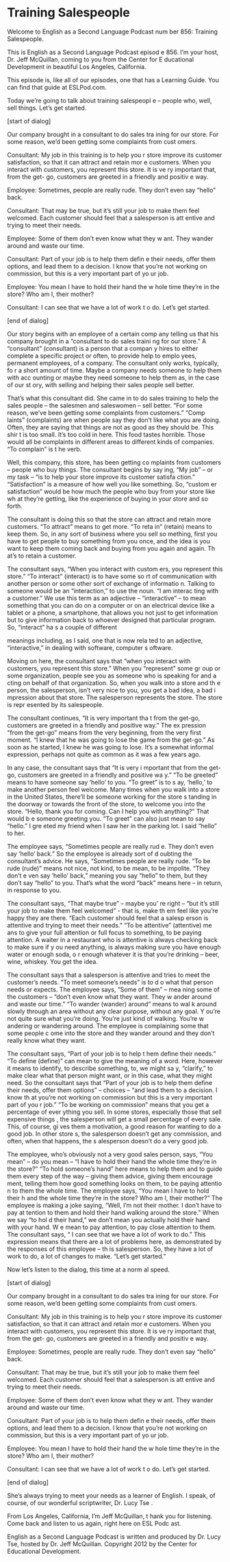 # Training Salespeople

Welcome to English as a Second Language Podcast num ber 856: Training Salespeople. 

This is English as a Second Language Podcast episod e 856. I’m your host, Dr. Jeff McQuillan, coming to you from the Center for E ducational Development in beautiful Los Angeles, California.  

This episode is, like all of our episodes, one that  has a Learning Guide. You can find that guide at ESLPod.com.  

Today we’re going to talk about training salespeopl e – people who, well, sell things. Let’s get started. 

[start of dialog] 

Our company brought in a consultant to do sales tra ining for our store.  For some reason, we’d been getting some complaints from cust omers. 

Consultant:  My job in this training is to help you r store improve its customer satisfaction, so that it can attract and retain mor e customers.  When you interact with customers, you represent this store.  It is ve ry important that, from the get- go, customers are greeted in a friendly and positiv e way. 

Employee:  Sometimes, people are really rude.  They  don’t even say “hello” back. 

Consultant:  That may be true, but it’s still your job to make them feel welcomed. Each customer should feel that a salesperson is att entive and trying to meet their needs. 

Employee:  Some of them don’t even know what they w ant.  They wander around and waste our time. 

Consultant:  Part of your job is to help them defin e their needs, offer them options, and lead them to a decision.  I know that you’re not working on commission, but this is a very important part of yo ur job. 

Employee:  You mean I have to hold their hand the w hole time they’re in the store?  Who am I, their mother? 

Consultant:  I can see that we have a lot of work t o do.  Let’s get started. 

[end of dialog] 

Our story begins with an employee of a certain comp any telling us that his company brought in a “consultant to do sales traini ng for our store.” A “consultant” (consultant) is a person that a compan y hires to either complete a specific project or often, to provide help to emplo yees, permanent employees, of a company. The consultant only works, typically, fo r a short amount of time. Maybe a company needs someone to help them with acc ounting or maybe they need someone to help them as, in the case of our st ory, with selling and helping their sales people sell better.  

That’s what this consultant did. She came in to do sales training to help the sales people – the salesmen and saleswomen – sell better.  “For some reason, we’ve been getting some complaints from customers.” “Comp laints” (complaints) are when people say they don’t like what you are doing.  Often, they are saying that things are not as good as they should be. This shir t is too small. It’s too cold in here. This food tastes horrible. Those would all be  complaints in different areas to different kinds of companies. “To complain” is t he verb.  

Well, this company, this store, has been getting co mplaints from customers – people who buy things. The consultant begins by say ing, “My job” – or my task – “is to help your store improve its customer satisfa ction.” “Satisfaction” is a measure of how well you like something. So, “custom er satisfaction” would be how much the people who buy from your store like wh at they’re getting, like the experience of buying in your store and so forth. 

The consultant is doing this so that the store can attract and retain more customers. “To attract” means to get more. “To reta in” (retain) means to keep them. So, in any sort of business where you sell so mething, first you have to get people to buy something from you once, and the idea  is you want to keep them coming back and buying from you again and again. Th at’s to retain a customer.  

The consultant says, “When you interact with custom ers, you represent this store.” “To interact” (interact) is to have some so rt of communication with another person or some other sort of exchange of informatio n. Talking to someone would be an “interaction,” to use the noun. “I am interac ting with a customer.” We use this term as an adjective – “interactive” – to mean  something that you can do on a computer or on an electrical device like a tablet  or a phone, a smartphone, that allows you not just to get information but to give information back to whoever designed that particular program. So, “interact” ha s a couple of different  

meanings including, as I said, one that is now rela ted to an adjective, “interactive,” in dealing with software, computer s oftware. 

Moving on here, the consultant says that “when you interact with customers, you represent this store.” When you “represent” some gr oup or some organization, people see you as someone who is speaking for and a cting on behalf of that organization. So, when you walk into a store and th e person, the salesperson, isn’t very nice to you, you get a bad idea, a bad i mpression about that store. The salesperson represents the store. The store is repr esented by its salespeople.  

The consultant continues, “It is very important tha t from the get-go, customers are greeted in a friendly and positive way.” The ex pression “from the get-go” means from the very beginning, from the very first moment. “I knew that he was going to lose the game from the get-go.” As soon as  he started, I knew he was going to lose. It’s a somewhat informal expression,  perhaps not quite as common as it was a few years ago.  

In any case, the consultant says that “It is very i mportant that from the get-go, customers are greeted in a friendly and positive wa y.” “To be greeted” means to have someone say ‘hello’ to you. “To greet” is to s ay, ‘hello,’ to make another person feel welcome. Many times when you walk into a store in the United States, there’ll be someone working for the store s tanding in the doorway or towards the front of the store, to welcome you into  the store. “Hello, thank you for coming. Can I help you with anything?” That would b e someone greeting you. “To greet” can also just mean to say “hello.” I gre eted my friend when I saw her in the parking lot. I said “hello” to her.  

The employee says, “Sometimes people are really rud e. They don’t even say ‘hello’ back.” So the employee is already sort of d oubting the consultant’s advice. He says, “Sometimes people are really rude. “To be rude (rude)” means not nice, not kind, to be mean, to be impolite. “They don’t e ven say ‘hello’ back,” meaning you say “hello” to them, but they don’t say “hello”  to you. That’s what the word “back” means here – in return, in response to you.  

The consultant says, “That maybe true” – maybe you’ re right – “but it’s still your job to make them feel welcomed”  - that is, make th em feel like you’re happy they are there. “Each customer should feel that a salesp erson is attentive and trying to meet their needs.” “To be attentive” (attentive) me ans to give your full attention or full focus to something, to be paying attention. A waiter in a restaurant who is attentive is always checking back to make sure if y ou need anything, is always making sure you have enough water or enough soda, o r enough whatever it is that you’re drinking – beer, wine, whiskey. You get  the idea.   

 The consultant says that a salesperson is attentive  and tries to meet the customer’s needs. “To meet someone’s needs” is to d o what that person needs or expects. The employee says, “Some of them” – mea ning some of the customers – “don’t even know what they want. They w ander around and waste our time.” “To wander (wander) around” means to wal k around slowly through an area without any clear purpose, without any goal. Y ou’re not quite sure what you’re doing. You’re just kind of walking. You’re w andering or wandering around. The employee is complaining some that some people c ome into the store and they wander around and they don’t really know what they want.  

The consultant says, “Part of your job is to help t hem define their needs.” “To define (define)” can mean to give the meaning of a word. Here, however it means to identify, to describe something, to, we might sa y, “clarify,” to make clear what that person might want, or in this case, what they might need. So the consultant says that “Part of your job is to help them define their needs, offer them options” – choices – “and lead them to a decision. I know th at you’re not working on commission but this is a very important part of you r job.” “To be working on commission” means that you get a percentage of ever ything you sell. In some stores, especially those that sell expensive things , the salesperson will get a small percentage of every sale. This, of course, gi ves them a motivation, a good reason for wanting to do a good job. In other store s, the salesperson doesn’t get any commission, and often, when that happens, the s alesperson doesn’t do a very good job.  

The employee, who’s obviously not a very good sales person, says, “You mean” – do you mean – “I have to hold their hand the whole time they’re in the store?” “To hold someone’s hand” here means to help them and to  guide them every step of the way – giving them advice, giving them encourage ment, telling them how good something looks on them, to be paying attentio n to them the whole time. The employee says, “You mean I have to hold their h and the whole time they’re in the store? Who am I, their mother?” The employee  is making a joke saying, “Well, I’m not their mother. I don’t have to pay at tention to them and hold their hand walking around the store.” When we say “to hol d their hand,” we don’t mean you actually hold their hand with your hand. W e mean to pay attention, to pay close attention to them. The consultant says, “ I can see that we have a lot of work to do.” This expression means that there are a  lot of problems here, as demonstrated by the responses of this employee – th is salesperson. So, they have a lot of work to do, a lot of changes to make.  “Let’s get started.”  

Now let’s listen to the dialog, this time at a norm al speed. 

[start of dialog] 

Our company brought in a consultant to do sales tra ining for our store.  For some reason, we’d been getting some complaints from cust omers. 

Consultant:  My job in this training is to help you r store improve its customer satisfaction, so that it can attract and retain mor e customers.  When you interact with customers, you represent this store.  It is ve ry important that, from the get- go, customers are greeted in a friendly and positiv e way. 

Employee:  Sometimes, people are really rude.  They  don’t even say “hello” back. 

Consultant:  That may be true, but it’s still your job to make them feel welcomed. Each customer should feel that a salesperson is att entive and trying to meet their needs. 

Employee:  Some of them don’t even know what they w ant.  They wander around and waste our time. 

Consultant:  Part of your job is to help them defin e their needs, offer them options, and lead them to a decision.  I know that you’re not working on commission, but this is a very important part of yo ur job. 

Employee:  You mean I have to hold their hand the w hole time they’re in the store?  Who am I, their mother? 

Consultant:  I can see that we have a lot of work t o do.  Let’s get started. 

[end of dialog] 

She’s always trying to meet your needs as a learner  of English. I speak, of course, of our wonderful scriptwriter, Dr. Lucy Tse . 

From Los Angeles, California, I’m Jeff McQuillan, t hank you for listening. Come back and listen to us again, right here on ESL Podc ast. 

English as a Second Language Podcast is written and  produced by Dr. Lucy Tse, hosted by Dr. Jeff McQuillan. Copyright 2012 by the  Center for Educational Development.

